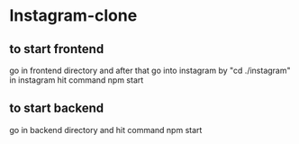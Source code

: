 # Instagram-clone
 ## to start frontend 
 go in frontend directory and after that go into instagram by "cd ./instagram"
 in instagram hit command npm start
 ## to start backend
 go in backend directory and hit command npm start
